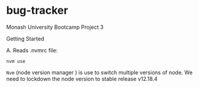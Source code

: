 # bug-tracker

Monash University Bootcamp Project 3


Getting Started

A. Reads .nvmrc file:

    nvm use

`Nvm` (node version manager ) is use to switch multiple versions of node. We need to lockdown the node version to stable release v12.18.4
